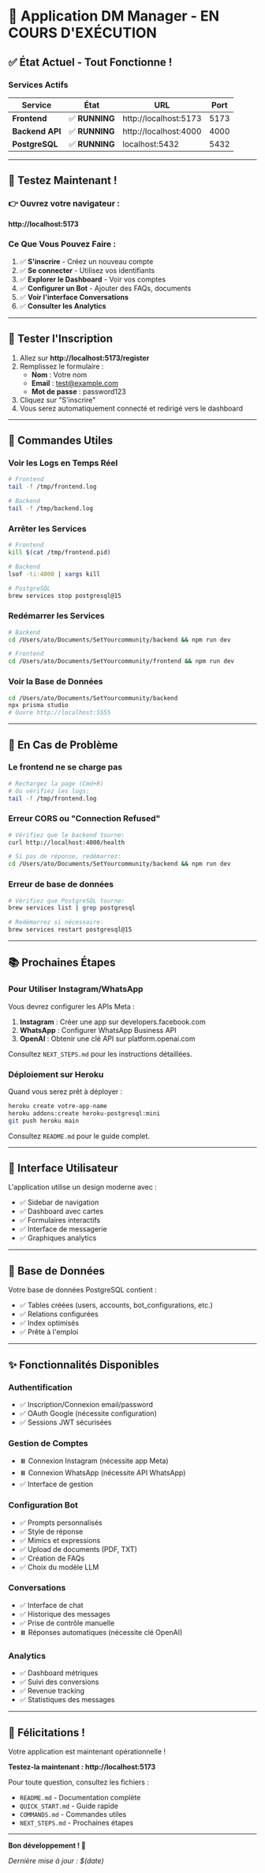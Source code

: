 # 🚀 Application DM Manager - EN COURS D'EXÉCUTION

## ✅ État Actuel - Tout Fonctionne !

### Services Actifs

| Service | État | URL | Port |
|---------|------|-----|------|
| **Frontend** | ✅ **RUNNING** | http://localhost:5173 | 5173 |
| **Backend API** | ✅ **RUNNING** | http://localhost:4000 | 4000 |
| **PostgreSQL** | ✅ **RUNNING** | localhost:5432 | 5432 |

---

## 🎯 Testez Maintenant !

### 👉 Ouvrez votre navigateur :
**http://localhost:5173**

### Ce Que Vous Pouvez Faire :

1. ✅ **S'inscrire** - Créez un nouveau compte
2. ✅ **Se connecter** - Utilisez vos identifiants
3. ✅ **Explorer le Dashboard** - Voir vos comptes
4. ✅ **Configurer un Bot** - Ajouter des FAQs, documents
5. ✅ **Voir l'interface Conversations**
6. ✅ **Consulter les Analytics**

---

## 📝 Tester l'Inscription

1. Allez sur **http://localhost:5173/register**
2. Remplissez le formulaire :
   - **Nom** : Votre nom
   - **Email** : test@example.com
   - **Mot de passe** : password123
3. Cliquez sur "S'inscrire"
4. Vous serez automatiquement connecté et redirigé vers le dashboard

---

## 🔧 Commandes Utiles

### Voir les Logs en Temps Réel

```bash
# Frontend
tail -f /tmp/frontend.log

# Backend
tail -f /tmp/backend.log
```

### Arrêter les Services

```bash
# Frontend
kill $(cat /tmp/frontend.pid)

# Backend
lsof -ti:4000 | xargs kill

# PostgreSQL
brew services stop postgresql@15
```

### Redémarrer les Services

```bash
# Backend
cd /Users/ato/Documents/SetYourcommunity/backend && npm run dev

# Frontend
cd /Users/ato/Documents/SetYourcommunity/frontend && npm run dev
```

### Voir la Base de Données

```bash
cd /Users/ato/Documents/SetYourcommunity/backend
npx prisma studio
# Ouvre http://localhost:5555
```

---

## 🐛 En Cas de Problème

### Le frontend ne se charge pas

```bash
# Rechargez la page (Cmd+R)
# Ou vérifiez les logs:
tail -f /tmp/frontend.log
```

### Erreur CORS ou "Connection Refused"

```bash
# Vérifiez que le backend tourne:
curl http://localhost:4000/health

# Si pas de réponse, redémarrez:
cd /Users/ato/Documents/SetYourcommunity/backend && npm run dev
```

### Erreur de base de données

```bash
# Vérifiez que PostgreSQL tourne:
brew services list | grep postgresql

# Redémarrez si nécessaire:
brew services restart postgresql@15
```

---

## 📚 Prochaines Étapes

### Pour Utiliser Instagram/WhatsApp

Vous devrez configurer les APIs Meta :

1. **Instagram** : Créer une app sur developers.facebook.com
2. **WhatsApp** : Configurer WhatsApp Business API
3. **OpenAI** : Obtenir une clé API sur platform.openai.com

Consultez `NEXT_STEPS.md` pour les instructions détaillées.

### Déploiement sur Heroku

Quand vous serez prêt à déployer :

```bash
heroku create votre-app-name
heroku addons:create heroku-postgresql:mini
git push heroku main
```

Consultez `README.md` pour le guide complet.

---

## 🎨 Interface Utilisateur

L'application utilise un design moderne avec :
- ✅ Sidebar de navigation
- ✅ Dashboard avec cartes
- ✅ Formulaires interactifs
- ✅ Interface de messagerie
- ✅ Graphiques analytics

---

## 💾 Base de Données

Votre base de données PostgreSQL contient :
- ✅ Tables créées (users, accounts, bot_configurations, etc.)
- ✅ Relations configurées
- ✅ Index optimisés
- ✅ Prête à l'emploi

---

## ✨ Fonctionnalités Disponibles

### Authentification
- ✅ Inscription/Connexion email/password
- ✅ OAuth Google (nécessite configuration)
- ✅ Sessions JWT sécurisées

### Gestion de Comptes
- ⏸️ Connexion Instagram (nécessite app Meta)
- ⏸️ Connexion WhatsApp (nécessite API WhatsApp)
- ✅ Interface de gestion

### Configuration Bot
- ✅ Prompts personnalisés
- ✅ Style de réponse
- ✅ Mimics et expressions
- ✅ Upload de documents (PDF, TXT)
- ✅ Création de FAQs
- ✅ Choix du modèle LLM

### Conversations
- ✅ Interface de chat
- ✅ Historique des messages
- ✅ Prise de contrôle manuelle
- ⏸️ Réponses automatiques (nécessite clé OpenAI)

### Analytics
- ✅ Dashboard métriques
- ✅ Suivi des conversions
- ✅ Revenue tracking
- ✅ Statistiques des messages

---

## 🎉 Félicitations !

Votre application est maintenant opérationnelle !

**Testez-la maintenant : http://localhost:5173**

Pour toute question, consultez les fichiers :
- `README.md` - Documentation complète
- `QUICK_START.md` - Guide rapide
- `COMMANDS.md` - Commandes utiles
- `NEXT_STEPS.md` - Prochaines étapes

---

**Bon développement ! 🚀**

*Dernière mise à jour : $(date)*


